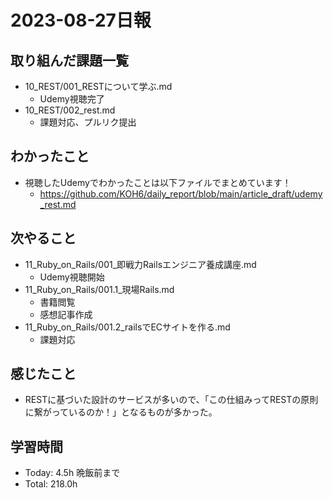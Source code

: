 # 2023-08-27日報

## 取り組んだ課題一覧
* 10_REST/001_RESTについて学ぶ.md
  * Udemy視聴完了
* 10_REST/002_rest.md
  * 課題対応、プルリク提出

## わかったこと
* 視聴したUdemyでわかったことは以下ファイルでまとめています！
  * https://github.com/KOH6/daily_report/blob/main/article_draft/udemy_rest.md

## 次やること
* 11_Ruby_on_Rails/001_即戦力Railsエンジニア養成講座.md
  * Udemy視聴開始
* 11_Ruby_on_Rails/001.1_現場Rails.md
  * 書籍閲覧
  * 感想記事作成
* 11_Ruby_on_Rails/001.2_railsでECサイトを作る.md
  * 課題対応

## 感じたこと
* RESTに基づいた設計のサービスが多いので、「この仕組みってRESTの原則に繋がっているのか！」となるものが多かった。

## 学習時間
* Today: 4.5h 晩飯前まで
* Total: 218.0h